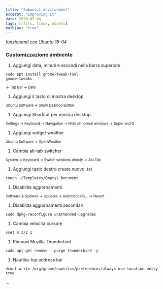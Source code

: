 ```yaml
---
title: "(ubuntu) environment"
excerpt: "improving it"
date: 2020-07-04
tags: [utils, linux, ubuntu]
mathjax: "true"
---
```


*funzionanti con Ubuntu 18-04*  

### Customizzazione ambiente
1. Aggiungi data, minuti e secondi nella barra superiore  
```console
sudo apt install gnome-tweak-tool
gnome-tweaks
```
<span style="font-size: 3mm">
→ Top Bar → Date</span>

1. Aggiungi il tasto di mostra desktop  
<span style="font-size: 3mm">
Ubuntu Software → Show Desktop Button
</span>

1. Aggiungi Shortcut per mostra desktop  
<span style="font-size: 3mm">
Settings → Keyboard → Navigation → Hide all normal windows → Super and D
</span>  

1. Aggiungi widget weather  
<span style="font-size: 3mm">
Ubuntu Software → OpenWeather
</span>

1. Cambia alt-tab switcher  
<span style="font-size: 3mm">
System →  Keyboard → Switch windows direcly → Alt+Tab
</span>

1. Aggiungi tasto destro create nuovo .txt  
```console
touch ~/Templates/Empty\ Document
```

1. Disabilita aggiornamenti  
<span style="font-size: 3mm">
Software & Updates →  Updates → Automatically... → Never!
</span>

1. Disabilita aggiornamenti secondari  
```console
sudo dpkg-reconfigure unattended-upgrades
```

1. Cambia velocità cursore  
```console
xset m 3/2 1
```

1. Rimuovi Mozilla Thunderbird  
```console
sudo apt-get remove --purge thunderbird -y
```

1. Nautilus top address bar  
```console
dconf write /org/gnome/nautilus/preferences/always-use-location-entry true
```














...

